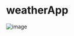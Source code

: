# weatherApp

![image](https://github.com/Elad-Abutbul/elad-abutbul-19-12-2023/assets/123316195/18ab30ca-fbb3-4001-8146-3113f01c16e1)
